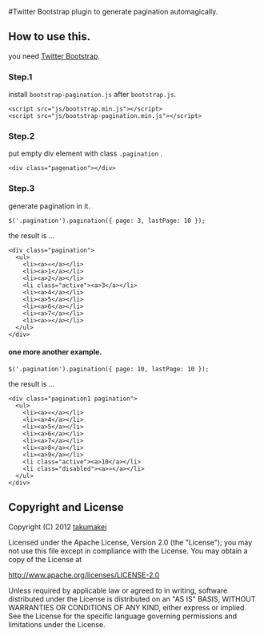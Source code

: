 #Twitter Bootstrap plugin to generate pagination automagically.

## How to use this.

you need [Twitter Bootstrap](http://twitter.github.com/bootstrap/).

### Step.1

install `bootstrap-pagination.js` after `bootstrap.js`.

    <script src="js/bootstrap.min.js"></script>
    <script src="js/bootstrap-pagination.min.js"></script>

### Step.2

put empty div element with class `.pagination` .

    <div class="pagenation"></div>

### Step.3

generate pagination in it.

    $('.pagination').pagination({ page: 3, lastPage: 10 });

the result is ...

    <div class="pagination">
      <ul>
        <li><a>«</a></li>
        <li><a>1</a></li>
        <li><a>2</a></li>
        <li class="active"><a>3</a></li>
        <li><a>4</a></li>
        <li><a>5</a></li>
        <li><a>6</a></li>
        <li><a>7</a></li>
        <li><a>»</a></li>
      </ul>
    </div>

#### one more another example.

    $('.pagination').pagination({ page: 10, lastPage: 10 });

the result is ...

    <div class="pagination1 pagination">
      <ul>
        <li><a>«</a></li>
        <li><a>4</a></li>
        <li><a>5</a></li>
        <li><a>6</a></li>
        <li><a>7</a></li>
        <li><a>8</a></li>
        <li><a>9</a></li>
        <li class="active"><a>10</a></li>
        <li class="disabled"><a>»</a></li>
      </ul>
    </div>

## Copyright and License

Copyright (C) 2012 [takumakei](https://github.com/takumakei)

Licensed under the Apache License, Version 2.0 (the "License");
you may not use this file except in compliance with the License.
You may obtain a copy of the License at

  http://www.apache.org/licenses/LICENSE-2.0

Unless required by applicable law or agreed to in writing, software
distributed under the License is distributed on an "AS IS" BASIS,
WITHOUT WARRANTIES OR CONDITIONS OF ANY KIND, either express or implied.
See the License for the specific language governing permissions and
limitations under the License.
